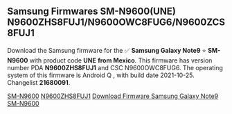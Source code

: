 <h2>Samsung Firmwares SM-N9600(UNE) N9600ZHS8FUJ1/N9600OWC8FUG6/N9600ZCS8FUJ1</h2>
Download the Samsung firmware for the ✅ <strong>Samsung Galaxy Note9 </strong> ⭐ <strong>SM-N9600</strong> with product code <strong>UNE</strong> <strong> from Mexico</strong>. This firmware has version number PDA <strong>N9600ZHS8FUJ1</strong> and CSC N9600OWC8FUG6. The operating system of this firmware is Android Q , with build date 2021-10-25. Changelist <strong>21680091</strong>.


[SM-N9600](https://samfirm.shop/samsung/model/SM-N9600)
[N9600ZHS8FUJ1](https://samfirm.shop/samsung/pda/N9600ZHS8FUJ1)
[Download Firmware Samsung Galaxy Note9 SM-N9600](https://samfirm.shop/samsung/firmware/468228)

